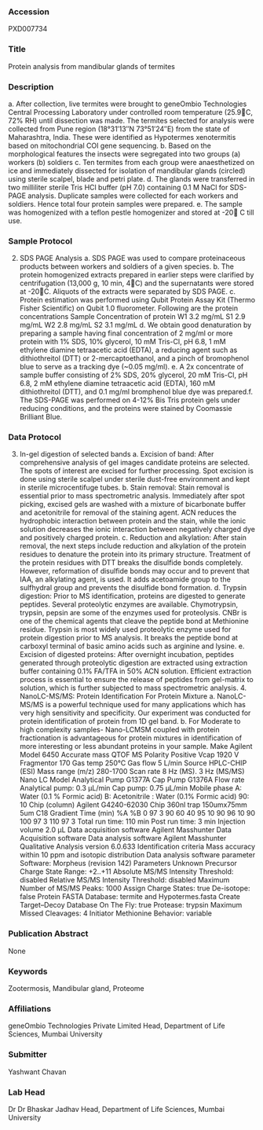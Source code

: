 ### Accession
PXD007734

### Title
Protein analysis from mandibular glands of termites

### Description
a. After collection, live termites were brought to geneOmbio Technologies Central Processing Laboratory under controlled room temperature (25.9C, 72% RH) until dissection was made. The termites selected for analysis were collected from Pune region (18°31′13″N 73°51′24″E) from the state of Maharashtra, India. These were identified as Hypotermes xenotermitis based on mitochondrial COI gene sequencing. b. Based on the morphological features the insects were segregated into two groups (a) workers (b) soldiers c. Ten termites from each group were anaesthetized on ice and immediately dissected for isolation of mandibular glands (circled) using sterile scalpel, blade and petri plate. d. The glands were transferred in two milliliter sterile Tris HCl buffer (pH 7.0) containing 0.1 M NaCl for SDS-PAGE analysis. Duplicate samples were collected for each workers and soldiers. Hence total four protein samples were prepared. e. The sample was homogenized with a teflon pestle homogenizer and stored at -20 C till use.

### Sample Protocol
2. SDS PAGE Analysis a. SDS PAGE was used to compare proteinaceous products between workers and soldiers of a given species. b. The protein homogenized extracts prepared in earlier steps were clarified by centrifugation (13,000 g, 10 min, 4C) and the supernatants were stored at -20C. Aliquots of the extracts were separated by SDS PAGE. c. Protein estimation was performed using Qubit Protein Assay Kit (Thermo Fisher Scientific) on Qubit 1.0 fluorometer. Following are the protein concentrations  Sample  Concentration of protein W1 3.2 mg/mL S1 2.9 mg/mL W2 2.8 mg/mL S2 3.1 mg/mL   d. We obtain good denaturation by preparing a sample having final concentration of 2 mg/ml or more protein with 1% SDS, 10% glycerol, 10 mM Tris-Cl, pH 6.8, 1 mM ethylene diamine tetraacetic acid (EDTA), a reducing agent such as dithiothreitol (DTT) or 2-mercaptoethanol, and a pinch of bromophenol blue to serve as a tracking dye (~0.05 mg/ml). e. A 2x concentrate of sample buffer consisting of 2% SDS, 20% glycerol, 20 mM Tris-Cl, pH 6.8, 2 mM ethylene diamine tetraacetic acid (EDTA), 160 mM dithiothreitol (DTT), and 0.1 mg/ml bromphenol blue dye was prepared.f. The SDS-PAGE was performed on 4-12% Bis Tris protein gels under reducing conditions, and the proteins were stained by Coomassie Brilliant Blue.

### Data Protocol
3. In-gel digestion of selected bands a. Excision of band: After comprehensive analysis of gel images candidate proteins are selected.  The spots of interest are excised for further processing. Spot excision is done using sterile scalpel under sterile dust-free environment and kept in sterile microcentifuge tubes. b. Stain removal: Stain removal is essential prior to mass spectrometric analysis. Immediately after spot picking, excised gels are washed with a mixture of bicarbonate buffer and acetonitrile for removal of the staining agent. ACN reduces the hydrophobic interaction between protein and the stain, while the ionic solution decreases the ionic interaction between negatively charged dye and positively charged protein. c. Reduction and alkylation: After stain removal, the next steps include reduction and alkylation of the protein residues to denature the protein into its primary structure. Treatment of the protein residues with DTT breaks the disulfide bonds completely. However, reformation of disulfide bonds may occur and to prevent that IAA, an alkylating agent, is used. It adds acetoamide group to the sulfhydral group and prevents the disulfide bond formation. d. Trypsin digestion: Prior to MS identification, proteins are digested to generate peptides. Several proteolytic enzymes are available. Chymotrypsin, trypsin, pepsin are some of the enzymes used for proteolysis. CNBr is one of the chemical agents that cleave the peptide bond at Methionine residue. Trypsin is most widely used proteolytic enzyme used for protein digestion prior to MS analysis. It breaks the peptide bond at carboxyl terminal of basic amino acids such as arginine and lysine. e. Excision of digested proteins: After overnight incubation, peptides generated through proteolytic digestion are extracted using extraction buffer containing 0.1% FA/TFA in 50% ACN solution. Efficient extraction process is essential to ensure the release of peptides from gel-matrix to solution, which is further subjected to mass spectrometric analysis.    4. NanoLC-MS/MS: Protein Identification For Protein Mixture  a. NanoLC-MS/MS is a powerful technique used for many applications which has very high sensitivity and specificity. Our experiment was conducted for protein identification of protein from 1D gel band.  b. For Moderate to high complexity samples- Nano-LCMSM coupled with protein fractionation is advantageous for protein mixtures in identification of more interesting or less abundant proteins in your sample.  Make Agilent Model  6450 Accurate mass QTOF MS Polarity Positive Vcap 1920 V Fragmentor 170 Gas temp 250°C Gas flow 5 L/min Source HPLC-CHIP (ESI) Mass range (m/z) 280-1700 Scan rate 8 Hz (MS). 3 Hz (MS/MS) Nano LC Model Analytical Pump G1377A  Cap Pump G1376A         Flow rate Analytical pump:            0.3 µL/min Cap pump:                       0.75 µL/min               Mobile phase A: Water (0.1 % Formic acid) B: Acetonitrile : Water (0.1% Formic acid)  90: 10  Chip (column) Agilent G4240-62030  Chip 360nl trap 150umx75mm 5um C18   Gradient  Time (min) %A %B 0 97 3 90 60 40 95 10 90 96 10 90 100 97 3 110 97 3  Total run time: 110 min Post run time: 3 min Injection volume 2.0 µL Data acquisition software Agilent Masshunter Data Acquisition software Data analysis software Agilent Masshunter Qualitative Analysis version 6.0.633 Identification criteria Mass accuracy within 10 ppm and isotopic distribution  Data analysis software parameter  Software: Morpheus (revision 142)   Parameters Unknown Precursor Charge State Range:  +2..+11 Absolute MS/MS Intensity Threshold:  disabled Relative MS/MS Intensity Threshold:  disabled Maximum Number of MS/MS Peaks:   1000 Assign Charge States:    true De-isotope:      false Protein FASTA Database:    termite and Hypotermes.fasta Create Target–Decoy Database On The Fly: true Protease:      trypsin Maximum Missed Cleavages:    4 Initiator Methionine Behavior:   variable

### Publication Abstract
None

### Keywords
Zootermosis, Mandibular gland, Proteome

### Affiliations
geneOmbio Technologies Private Limited
Head, Department of Life Sciences, Mumbai University

### Submitter
Yashwant Chavan

### Lab Head
Dr Dr Bhaskar Jadhav
Head, Department of Life Sciences, Mumbai University



